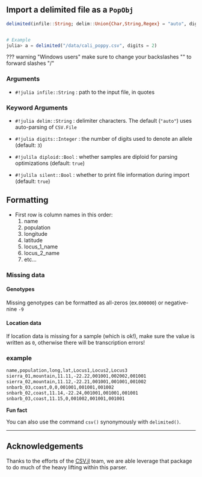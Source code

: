 ## Import a delimited file as a `PopObj`

```julia
delimited(infile::String; delim::Union{Char,String,Regex} = "auto", digits::Int = 3, diploid::Bool = true, silent::Bool = false)


# Example
julia> a = delimited("/data/cali_poppy.csv", digits = 2)
```

??? warning "Windows users"
    make sure to change your backslashes "\" to forward slashes "/" 

### Arguments

- `#!julia infile::String` : path to the input file, in quotes

### Keyword Arguments

- `#!julia delim::String` : delimiter characters. The default (`"auto"`) uses auto-parsing of `CSV.File`

- `#!julia digits::Integer` : the number of digits used to denote an allele (default: `3`)
- `#!julila diploid::Bool`  : whether samples are diploid for parsing optimizations (default: `true`)
- `#!julila silent::Bool` : whether to print file information during import (default: `true`)



## Formatting

- First row is column names in this order:
  1. name
  2. population
  3. longitude
  4. latitude
  5. locus_1_name
  6. locus_2_name
  7. etc...

### Missing data
#### Genotypes
Missing genotypes can be formatted as all-zeros (ex.`000000`) or negative-nine `-9`

#### Location data
If location data is missing for a sample (which is ok!), make sure the value is written
as `0`, otherwise there will be transcription errors!

### example
```bash
name,population,long,lat,Locus1,Locus2,Locus3
sierra_01,mountain,11.11,-22.22,001001,002002,001001
sierra_02,mountain,11.12,-22.21,001001,001001,001002
snbarb_03,coast,0,0,001001,001001,001002
snbarb_02,coast,11.14,-22.24,001001,001001,001001
snbarb_03,coast,11.15,0,001002,001001,001001
```

**Fun fact**

You can also use the command `csv()` synonymously with `delimited()`. 

-------------

## Acknowledgements

Thanks to the efforts of the [CSV.jl](https://github.com/JuliaData/CSV.jl) team, we are able leverage that package to do much of the heavy lifting within this parser. 